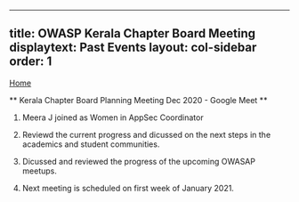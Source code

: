 
---
title: OWASP Kerala Chapter Board Meeting
displaytext: Past Events
layout: col-sidebar
order: 1
---

[Home](../index.html)

** Kerala Chapter Board Planning Meeting Dec 2020 - Google Meet **

1. Meera J joined as Women in AppSec Coordinator

2. Reviewd the current progress and dicussed on the next steps in the academics and student communities.

3. Dicussed and reviewed the progress of the upcoming OWASAP meetups.

4. Next meeting is scheduled on first week of January 2021.
